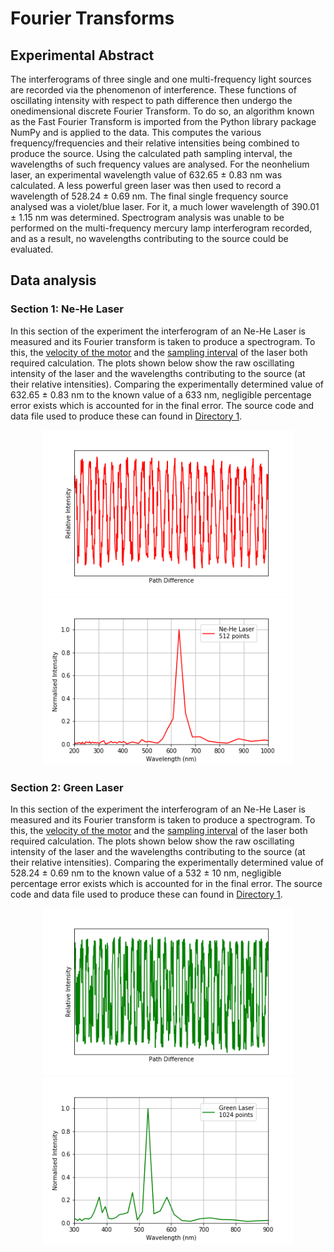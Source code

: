 # Fourier Transforms
## Experimental Abstract
The interferograms of three single and one multi-frequency light sources are recorded via the phenomenon of interference. These functions of oscillating intensity with respect to path difference then undergo the onedimensional discrete Fourier Transform. To do so, an algorithm known as the Fast Fourier Transform is imported from the Python library package NumPy and is applied to the data. This computes the various frequency/frequencies and their relative intensities being combined to produce the source. Using the calculated path sampling interval, the wavelengths of such frequency values are analysed. For the neonhelium laser, an experimental wavelength value of 632.65 ± 0.83 nm was calculated. A less powerful green laser was then used to record a wavelength of 528.24 ± 0.69 nm. The final single frequency source analysed was a violet/blue laser. For it, a much lower wavelength of 390.01 ± 1.15 nm was determined. Spectrogram analysis was unable to be performed on the multi-frequency mercury lamp interferogram recorded, and as a result, no wavelengths contributing to the source could be evaluated.

## Data analysis

### Section 1: Ne-He Laser
In this section of the experiment the interferogram of an Ne-He Laser is measured and its Fourier transform is taken to produce a spectrogram. To this, the [velocity of the motor](https://github.com/ruairibrady/Fourier-Transforms/blob/master/outputs/red1.PNG) and the [sampling interval](https://github.com/ruairibrady/Fourier-Transforms/blob/master/outputs/red2.PNG) of the laser both required calculation. The plots shown below show the raw oscillating intensity of the laser and the wavelengths contributing to the source (at their relative intensities). Comparing the experimentally determined value of 632.65 ± 0.83 nm to the known value of a 633 nm, negligible percentage error exists which is accounted for in the final error. The source code and data file used to produce these can found in [Directory 1](https://github.com/ruairibrady/Fourier-Transforms/tree/master/1.%20Ne-He%20Laser/).
<p align="center">
<img SRC="outputs/red3.png" width= "400"> <img SRC="outputs/red4.png" width= "400">  
</p>

### Section 2: Green Laser
In this section of the experiment the interferogram of an Ne-He Laser is measured and its Fourier transform is taken to produce a spectrogram. To this, the [velocity of the motor](https://github.com/ruairibrady/Fourier-Transforms/blob/master/outputs/green1.PNG) and the [sampling interval](https://github.com/ruairibrady/Fourier-Transforms/blob/master/outputs/green2.PNG) of the laser both required calculation. The plots shown below show the raw oscillating intensity of the laser and the wavelengths contributing to the source (at their relative intensities). Comparing the experimentally determined value of 528.24 ± 0.69 nm  to the known value of a 532 ± 10 nm, negligible percentage error exists which is accounted for in the final error. The source code and data file used to produce these can found in [Directory 1](https://github.com/ruairibrady/Fourier-Transforms/tree/master/1.%20Green%20Laser/).
<p align="center">
<img SRC="outputs/green3.png" width= "400"> <img SRC="outputs/green4.png" width= "400">  
</p>
